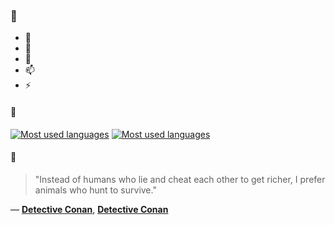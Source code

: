 ### 👋

- 🔭
- 🌱
- 💬
- 📫
- ⚡

#### 🧏

[![Most used languages](https://github-readme-stats-aynah.vercel.app/api/top-langs/?username=aynh&theme=solarized-dark&langs_count=6&layout=compact&hide_title=true)](https://github.com/anuraghazra/github-readme-stats#gh-dark-mode-only)
[![Most used languages](https://github-readme-stats-aynah.vercel.app/api/top-langs/?username=aynh&theme=solarized-light&langs_count=6&layout=compact&hide_title=true)](https://github.com/anuraghazra/github-readme-stats#gh-light-mode-only)

#### 💬

> "Instead of humans who lie and cheat each other to get richer, I prefer animals who hunt to survive."

&mdash; [**Detective Conan**](https://myanimelist.net/character.php?q=Detective%20Conan&cat=character), [**Detective Conan**](https://myanimelist.net/search/all?q=Detective%20Conan&cat=all)
